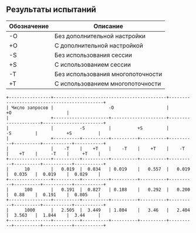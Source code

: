 ## Результаты испытаний

| Обозначение | Описание                          |
|-------------|-----------------------------------|
| -O          | Без дополнительной настройки      |
| +O          | С дополнительной настройкой       |
| -S          | Без использования сессии          |
| +S          | С использованием сессии           |
| -T          | Без использования многопоточности |
| +T          | С использованием многопоточности  |


```text
+----------------+-------------------------------------------+---------------------------------------------+
| Число запросов |                     -O                    |                      +O                     |
|                +---------------------+---------------------+---------------------+-----------------------+
|                |          -S         |          +S         |          -S         |           +S          |
|                +----------+----------+----------+----------+----------+----------+-----------+-----------+
|                |    -T    |    +T    |    -T    |    +T    |    -T    |    +T    |     -T    |     +T    |
+----------------+----------+----------+----------+----------+----------+----------+-----------+-----------+
|      10        |   0.019  |  0.034   | 0.019    |   0.557  |   0.019  |  0.035   |  0.019    |  0.029    |
+----------------+----------+----------+----------+----------+----------+----------+-----------+-----------+
|      100       |   0.191  |  0.827   | 0.188    |   0.292  |   0.200  |  0.88    |  0.191    |  0.805    |
+----------------+----------+----------+----------+----------+----------+----------+-----------+-----------+
|      1000      |   2.505  |  3.449   | 1.804    |   3.46   |   2.404  |  3.563   |  1.844    |  3.44     |
+----------------+----------+----------+----------+----------+----------+----------+-----------+-----------+
```
